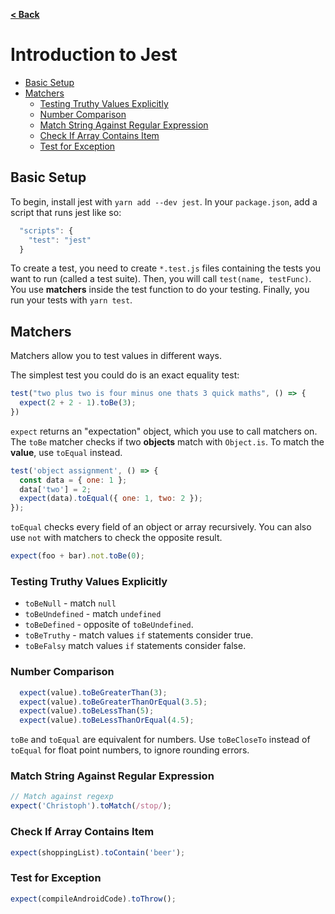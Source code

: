 <b><a id="top" href="../../../README.md">< Back</a></b>

# Introduction to Jest<!-- omit in toc -->
- [Basic Setup](#basic-setup)
- [Matchers](#matchers)
  - [Testing Truthy Values Explicitly](#testing-truthy-values-explicitly)
  - [Number Comparison](#number-comparison)
  - [Match String Against Regular Expression](#match-string-against-regular-expression)
  - [Check If Array Contains Item](#check-if-array-contains-item)
  - [Test for Exception](#test-for-exception)


## Basic Setup
To begin, install jest with `yarn add --dev jest`.
In your `package.json`, add a script that runs jest like so:

```js
  "scripts": {
    "test": "jest"
  }
```

To create a test, you need to create `*.test.js` files containing the tests you want to run (called a test suite). Then, you will call `test(name, testFunc)`. You use **matchers** inside the test function to do your testing. Finally, you run your tests with `yarn test`.

## Matchers
Matchers allow you to test values in different ways.

The simplest test you could do is an exact equality test:
```js
test("two plus two is four minus one thats 3 quick maths", () => {
  expect(2 + 2 - 1).toBe(3);
})
```
`expect` returns an "expectation" object, which you use to call matchers on. The `toBe` matcher checks if two **objects** match with `Object.is`. To match the **value**, use `toEqual` instead.

```js
test('object assignment', () => {
  const data = { one: 1 };
  data['two'] = 2;
  expect(data).toEqual({ one: 1, two: 2 });
});
```
`toEqual` checks every field of an object or array recursively. You can also use `not` with matchers to check the opposite result.
```js
expect(foo + bar).not.toBe(0);
```
### Testing Truthy Values Explicitly
- `toBeNull` - match `null`
- `toBeUndefined` - match `undefined`
- `toBeDefined` - opposite of `toBeUndefined`.
- `toBeTruthy` - match values `if` statements consider true.
- `toBeFalsy` match values `if` statements consider false.

### Number Comparison
```js
  expect(value).toBeGreaterThan(3);
  expect(value).toBeGreaterThanOrEqual(3.5);
  expect(value).toBeLessThan(5);
  expect(value).toBeLessThanOrEqual(4.5);
```
`toBe` and `toEqual` are equivalent for numbers. Use `toBeCloseTo` instead of `toEqual` for float point numbers, to ignore rounding errors.

### Match String Against Regular Expression
```js
// Match against regexp
expect('Christoph').toMatch(/stop/);
```

### Check If Array Contains Item
```js
expect(shoppingList).toContain('beer');
```

### Test for Exception
```js
expect(compileAndroidCode).toThrow();
```